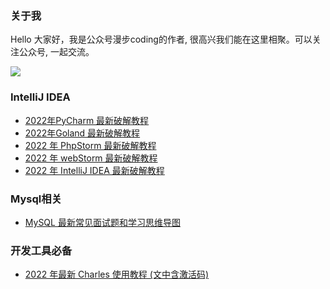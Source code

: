 ### 关于我

Hello 大家好，我是公众号漫步coding的作者, 很高兴我们能在这里相聚。可以关注公众号, 一起交流。


![](https://images.xiaozhuanlan.com/uploads/photo/2022/5cb0c91e-fd83-4a04-8df6-65fb602b3834.png)

### IntelliJ IDEA

- [2022年PyCharm 最新破解教程](https://code.investguider.com/blogs/travelcoding/articles/2022/02/25/1645802294144)
- [2022年Goland 最新破解教程](https://code.investguider.com/blogs/travelcoding/articles/2022/03/01/1646093073520)
- [2022 年 PhpStorm 最新破解教程](https://code.investguider.com/blogs/travelcoding/articles/2022/03/04/1646354758050)
- [2022 年 webStorm 最新破解教程](https://code.investguider.com/blogs/travelcoding/articles/2022/03/06/1646527786476)
- [2022 年 IntelliJ IDEA 最新破解教程](https://code.investguider.com/blogs/travelcoding/articles/2022/03/20/1647742202687)

### Mysql相关

- [MySQL 最新常见面试题和学习思维导图](https://code.investguider.com/blogs/travelcoding/articles/2022/03/19/1647702372082)


### 开发工具必备

- [2022 年最新 Charles 使用教程 (文中含激活码)](https://code.investguider.com/blogs/travelcoding/articles/2022/02/27/1645949584676)